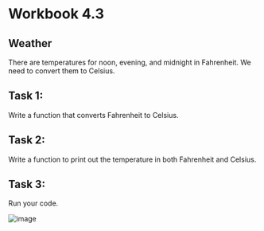 # Workbook 4.3

## Weather
There are temperatures for noon, evening, and midnight in Fahrenheit. We need to convert them to Celsius.

## Task 1:
Write a function that converts Fahrenheit to Celsius.

## Task 2:
Write a function to print out the temperature in both Fahrenheit and Celsius.

## Task 3:
Run your code.

![image](https://github.com/emtaylor1993/Udemy-Courses/assets/93065901/f3e5dfb7-f4e5-4b4b-9985-789745e2600c)
